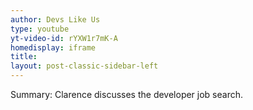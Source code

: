 ```yaml
---
author: Devs Like Us
type: youtube
yt-video-id: rYXW1r7mK-A
homedisplay: iframe
title: 
layout: post-classic-sidebar-left 
---
```

Summary: Clarence discusses the developer job search.
